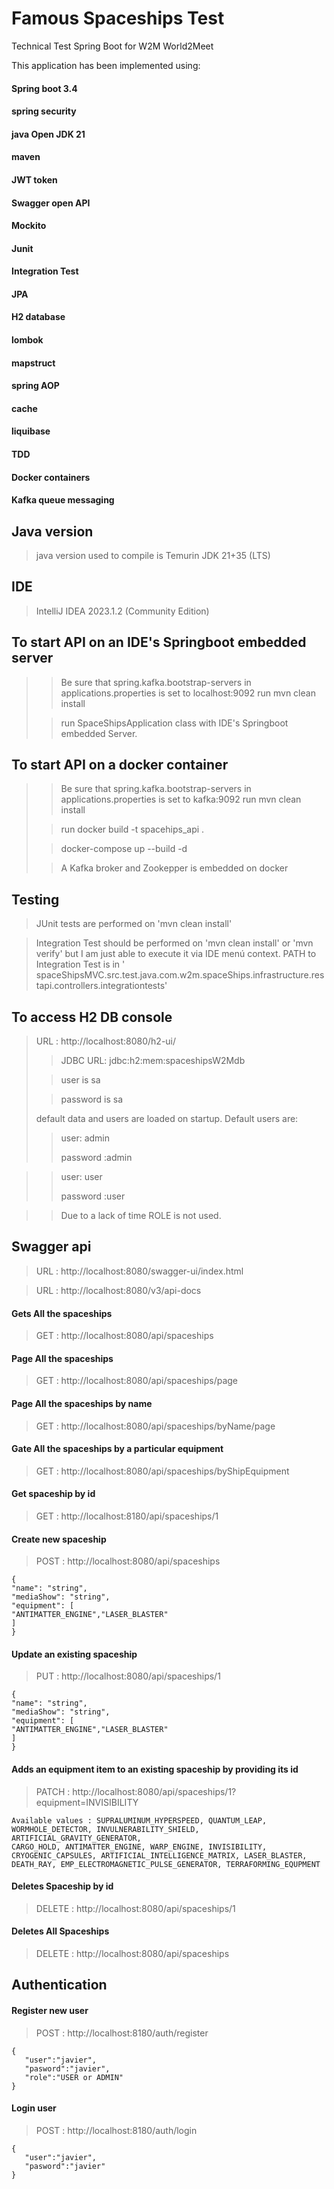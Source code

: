 # Famous Spaceships Test

Technical Test Spring Boot for W2M World2Meet

This application has been implemented using:

#### Spring boot 3.4

#### spring security

#### java Open JDK 21

#### maven

#### JWT token

#### Swagger open API

#### Mockito

#### Junit

#### Integration Test

#### JPA

#### H2 database

#### lombok

#### mapstruct

#### spring AOP

#### cache

#### liquibase

#### TDD

#### Docker containers

#### Kafka queue messaging

## Java version

> java version used to compile is Temurin JDK 21+35 (LTS)

## IDE

> IntelliJ IDEA 2023.1.2 (Community Edition)

## To start API on an IDE's Springboot embedded server

> > Be sure that spring.kafka.bootstrap-servers in applications.properties is set to localhost:9092
> > run mvn clean install
>
> > run SpaceShipsApplication class with IDE's Springboot embedded Server.

## To start API on a docker container

> > Be sure that spring.kafka.bootstrap-servers in applications.properties is set to kafka:9092
> > run mvn clean install
>
> > run docker build -t spacehips_api .
>
> > docker-compose up --build -d
>
> > A Kafka broker and Zookepper is embedded on docker

## Testing

> JUnit tests are performed on 'mvn clean install'

> Integration Test should be performed on 'mvn clean install' or 'mvn verify' but I am just able to execute it via IDE
> menú context. PATH to Integration Test is in '
> spaceShipsMVC.src.test.java.com.w2m.spaceShips.infrastructure.restapi.controllers.integrationtests'

## To access H2 DB console

> URL : http://localhost:8080/h2-ui/
>
> > JDBC URL: jdbc:h2:mem:spaceshipsW2Mdb
>
> > user is sa
>
> > password is sa
>
>
> default data and users are loaded on startup. Default users are:
> > user: admin
>>
> > password :admin

>
> > user: user
>>
> > password :user

>
>> Due to a lack of time ROLE is not used.

## Swagger api

> URL : http://localhost:8080/swagger-ui/index.html

> URL : http://localhost:8080/v3/api-docs

#### Gets All the spaceships

> GET : http://localhost:8080/api/spaceships

#### Page All the spaceships

> GET : http://localhost:8080/api/spaceships/page

#### Page All the spaceships by name

> GET : http://localhost:8080/api/spaceships/byName/page

#### Gate All the spaceships by a particular equipment

> GET : http://localhost:8080/api/spaceships/byShipEquipment

#### Get spaceship by id

> GET : http://localhost:8180/api/spaceships/1

#### Create new spaceship

> POST : http://localhost:8080/api/spaceships

```
{
"name": "string",
"mediaShow": "string",
"equipment": [
"ANTIMATTER_ENGINE","LASER_BLASTER"
]
}
```

#### Update an existing spaceship

> PUT : http://localhost:8080/api/spaceships/1

```
{
"name": "string",
"mediaShow": "string",
"equipment": [
"ANTIMATTER_ENGINE","LASER_BLASTER"
]
}
```

#### Adds an equipment item to an existing spaceship by providing its id

> PATCH : http://localhost:8080/api/spaceships/1?equipment=INVISIBILITY

```
Available values : SUPRALUMINUM_HYPERSPEED, QUANTUM_LEAP, 
WORMHOLE_DETECTOR, INVULNERABILITY_SHIELD, ARTIFICIAL_GRAVITY_GENERATOR, 
CARGO_HOLD, ANTIMATTER_ENGINE, WARP_ENGINE, INVISIBILITY, 
CRYOGENIC_CAPSULES, ARTIFICIAL_INTELLIGENCE_MATRIX, LASER_BLASTER, 
DEATH_RAY, EMP_ELECTROMAGNETIC_PULSE_GENERATOR, TERRAFORMING_EQUPMENT
```

#### Deletes Spaceship by id

> DELETE : http://localhost:8080/api/spaceships/1

#### Deletes All Spaceships

> DELETE : http://localhost:8080/api/spaceships

## Authentication

#### Register new user

> POST : http://localhost:8180/auth/register

```
{
   "user":"javier",
   "pasword":"javier",
   "role":"USER or ADMIN"
}
```

#### Login user

> POST : http://localhost:8180/auth/login

```
{
   "user":"javier",
   "pasword":"javier"
}
```



